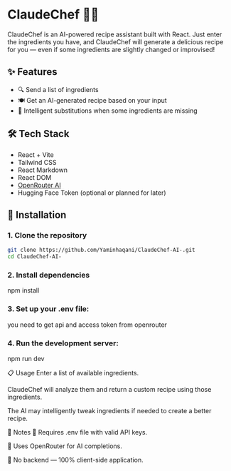 # ClaudeChef 🍳🤖

ClaudeChef is an AI-powered recipe assistant built with React. Just enter the ingredients you have, and ClaudeChef will generate a delicious recipe for you — even if some ingredients are slightly changed or improvised!

## ✨ Features

- 🔍 Send a list of ingredients
- 🍽️ Get an AI-generated recipe based on your input
- 🤏 Intelligent substitutions when some ingredients are missing

## 🛠 Tech Stack

- React + Vite  
- Tailwind CSS  
- React Markdown  
- React DOM  
- [OpenRouter AI](https://openrouter.ai)  
- Hugging Face Token (optional or planned for later)

## 🚀 Installation

### 1. Clone the repository

```bash
git clone https://github.com/Yaminhaqani/ClaudeChef-AI-.git
cd ClaudeChef-AI-
```

### 2. Install dependencies
npm install

### 3.  Set up your .env file:
you need to get api and access token from openrouter

### 4.  Run the development server:
npm run dev

📋 Usage
Enter a list of available ingredients.

ClaudeChef will analyze them and return a custom recipe using those ingredients.

The AI may intelligently tweak ingredients if needed to create a better recipe.

📌 Notes
🔐 Requires .env file with valid API keys.

🧠 Uses OpenRouter for AI completions.

🚫 No backend — 100% client-side application.